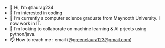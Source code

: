 - 👋 Hi, I’m @laurag234
- 👀 I’m interested in coding
- 🌱 I’m currently a computer science graduate from Maynooth University. I now work in IT.
- 💞️ I’m looking to collaborate on machine learning & AI prjects using python/java.
- 📫 How to reach me : email (@greenelaura123@gmail.com)

<!---
laurag234/laurag234 is a ✨ special ✨ repository because its `README.md` (this file) appears on your GitHub profile.
You can click the Preview link to take a look at your changes.
--->
